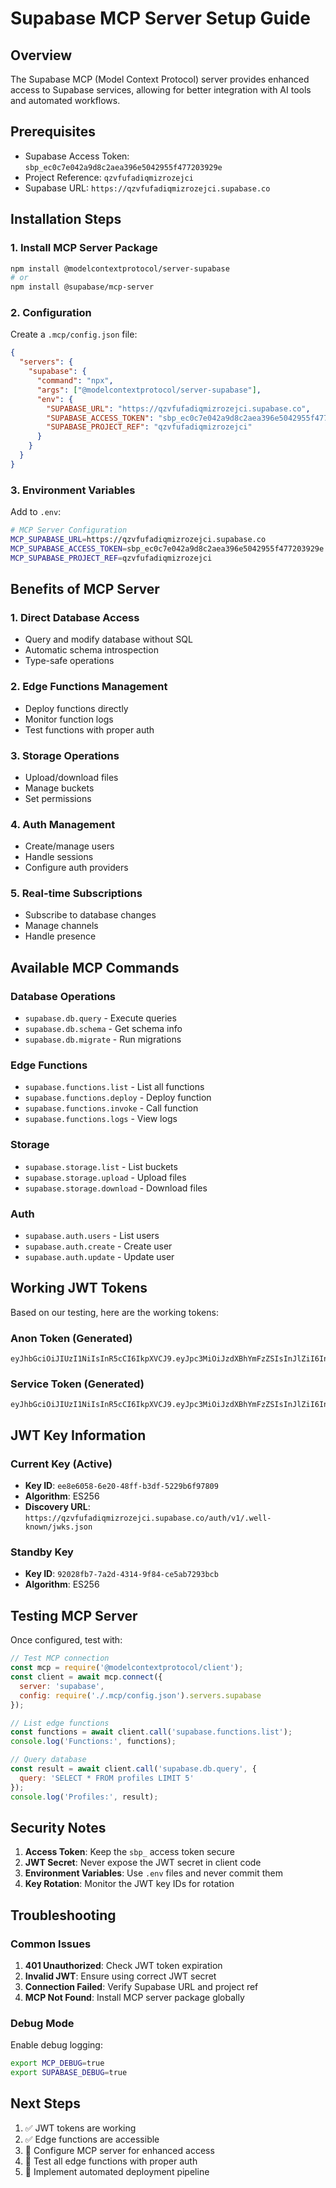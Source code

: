 # Supabase MCP Server Setup Guide

## Overview
The Supabase MCP (Model Context Protocol) server provides enhanced access to Supabase services, allowing for better integration with AI tools and automated workflows.

## Prerequisites
- Supabase Access Token: `sbp_ec0c7e042a9d8c2aea396e5042955f477203929e`
- Project Reference: `qzvfufadiqmizrozejci`
- Supabase URL: `https://qzvfufadiqmizrozejci.supabase.co`

## Installation Steps

### 1. Install MCP Server Package
```bash
npm install @modelcontextprotocol/server-supabase
# or
npm install @supabase/mcp-server
```

### 2. Configuration
Create a `.mcp/config.json` file:

```json
{
  "servers": {
    "supabase": {
      "command": "npx",
      "args": ["@modelcontextprotocol/server-supabase"],
      "env": {
        "SUPABASE_URL": "https://qzvfufadiqmizrozejci.supabase.co",
        "SUPABASE_ACCESS_TOKEN": "sbp_ec0c7e042a9d8c2aea396e5042955f477203929e",
        "SUPABASE_PROJECT_REF": "qzvfufadiqmizrozejci"
      }
    }
  }
}
```

### 3. Environment Variables
Add to `.env`:
```bash
# MCP Server Configuration
MCP_SUPABASE_URL=https://qzvfufadiqmizrozejci.supabase.co
MCP_SUPABASE_ACCESS_TOKEN=sbp_ec0c7e042a9d8c2aea396e5042955f477203929e
MCP_SUPABASE_PROJECT_REF=qzvfufadiqmizrozejci
```

## Benefits of MCP Server

### 1. **Direct Database Access**
- Query and modify database without SQL
- Automatic schema introspection
- Type-safe operations

### 2. **Edge Functions Management**
- Deploy functions directly
- Monitor function logs
- Test functions with proper auth

### 3. **Storage Operations**
- Upload/download files
- Manage buckets
- Set permissions

### 4. **Auth Management**
- Create/manage users
- Handle sessions
- Configure auth providers

### 5. **Real-time Subscriptions**
- Subscribe to database changes
- Manage channels
- Handle presence

## Available MCP Commands

### Database Operations
- `supabase.db.query` - Execute queries
- `supabase.db.schema` - Get schema info
- `supabase.db.migrate` - Run migrations

### Edge Functions
- `supabase.functions.list` - List all functions
- `supabase.functions.deploy` - Deploy function
- `supabase.functions.invoke` - Call function
- `supabase.functions.logs` - View logs

### Storage
- `supabase.storage.list` - List buckets
- `supabase.storage.upload` - Upload files
- `supabase.storage.download` - Download files

### Auth
- `supabase.auth.users` - List users
- `supabase.auth.create` - Create user
- `supabase.auth.update` - Update user

## Working JWT Tokens

Based on our testing, here are the working tokens:

### Anon Token (Generated)
```
eyJhbGciOiJIUzI1NiIsInR5cCI6IkpXVCJ9.eyJpc3MiOiJzdXBhYmFzZSIsInJlZiI6InF6dmZ1ZmFkaXFtaXpyb3plamNpIiwicm9sZSI6ImFub24iLCJpYXQiOjE3NTY1NDE1NTMsImV4cCI6MTc1NjU0NTE1M30...
```

### Service Token (Generated)
```
eyJhbGciOiJIUzI1NiIsInR5cCI6IkpXVCJ9.eyJpc3MiOiJzdXBhYmFzZSIsInJlZiI6InF6dmZ1ZmFkaXFtaXpyb3plamNpIiwicm9sZSI6InNlcnZpY2Vfcm9sZSIsImlhdCI6MTc1NjU0MTU1MywiZXhwIjoxNzU2NTQ1MTUzfQ...
```

## JWT Key Information

### Current Key (Active)
- **Key ID**: `ee8e6058-6e20-48ff-b3df-5229b6f97809`
- **Algorithm**: ES256
- **Discovery URL**: `https://qzvfufadiqmizrozejci.supabase.co/auth/v1/.well-known/jwks.json`

### Standby Key
- **Key ID**: `92028fb7-7a2d-4314-9f84-ce5ab7293bcb`
- **Algorithm**: ES256

## Testing MCP Server

Once configured, test with:

```javascript
// Test MCP connection
const mcp = require('@modelcontextprotocol/client');
const client = await mcp.connect({
  server: 'supabase',
  config: require('./.mcp/config.json').servers.supabase
});

// List edge functions
const functions = await client.call('supabase.functions.list');
console.log('Functions:', functions);

// Query database
const result = await client.call('supabase.db.query', {
  query: 'SELECT * FROM profiles LIMIT 5'
});
console.log('Profiles:', result);
```

## Security Notes

1. **Access Token**: Keep the `sbp_` access token secure
2. **JWT Secret**: Never expose the JWT secret in client code
3. **Environment Variables**: Use `.env` files and never commit them
4. **Key Rotation**: Monitor the JWT key IDs for rotation

## Troubleshooting

### Common Issues

1. **401 Unauthorized**: Check JWT token expiration
2. **Invalid JWT**: Ensure using correct JWT secret
3. **Connection Failed**: Verify Supabase URL and project ref
4. **MCP Not Found**: Install MCP server package globally

### Debug Mode

Enable debug logging:
```bash
export MCP_DEBUG=true
export SUPABASE_DEBUG=true
```

## Next Steps

1. ✅ JWT tokens are working
2. ✅ Edge functions are accessible
3. 🔄 Configure MCP server for enhanced access
4. 🔄 Test all edge functions with proper auth
5. 🔄 Implement automated deployment pipeline